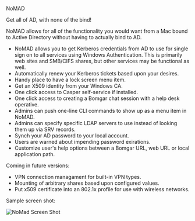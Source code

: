NoMAD

Get all of AD, with none of the bind!

NoMAD allows for all of the functionality you would want from a Mac bound to
Active Directory without having to actually bind to AD.

- NoMAD allows you to get Kerberos credentials from AD to use for single sign
on to all services using Windows Authentication. This is primarily web sites
and SMB/CIFS shares, but other services may be functional as well.
- Automatically renew your Kerberos tickets based upon your desires.
- Handy place to have a lock screen menu item.
- Get an X509 identity from your Windows CA.
- One click access to Casper self-service if installed.
- One click access to creating a Bomgar chat session with a help desk operative.
- Admins can push one-line CLI commands to show up as a menu item in NoMAD.
- Admins can specify specific LDAP servers to use instead of looking them up via SRV records.
- Synch your AD password to your local account.
- Users are warned about impending password exirations.
- Customize user's help options between a Bomgar URL, web URL or local application path.

Coming in future versions:

- VPN connection managament for built-in VPN types.
- Mounting of arbitrary shares based upon configured values.
- Put x509 certificate into an 802.1x profile for use with wireless networks.

Sample screen shot:

![NoMad Screen Shot](https://gitlab.com/Mactroll/NoMAD-Private/raw/master/screen-shot "NoMAD Screen Shot")